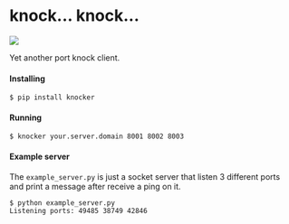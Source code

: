 # knock... knock...

![](https://media.giphy.com/media/4WONcbcxCOYRa/giphy.gif)

Yet another port knock client.


#### Installing

`$ pip install knocker`


#### Running

`$ knocker your.server.domain 8001 8002 8003`

#### Example server

The `example_server.py` is just a socket server that listen 3 different
ports and print a message after receive a ping on it.

```
$ python example_server.py
Listening ports: 49485 38749 42846
```
